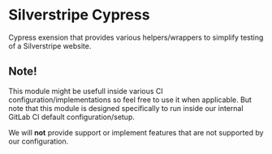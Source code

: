 # Silverstripe Cypress
Cypress exension that provides various helpers/wrappers to simplify testing of a 
Silverstripe website.

## Note!
This module might be usefull inside various CI configuration/implementations so feel free
to use it when applicable. But note that this module is designed specifically to run inside
our internal GitLab CI default configuration/setup.

We will **not** provide support or implement features that are not supported by our configuration.